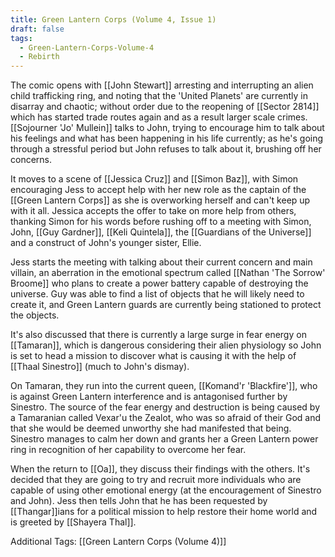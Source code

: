 ```yaml
---
title: Green Lantern Corps (Volume 4, Issue 1)
draft: false
tags:
  - Green-Lantern-Corps-Volume-4
  - Rebirth
---
```

The comic opens with [[John Stewart]] arresting and interrupting an alien child trafficking ring, and noting that the 'United Planets' are currently in disarray and chaotic; without order due to the reopening of [[Sector 2814]] which has started trade routes again and as a result larger scale crimes. [[Sojourner 'Jo' Mullein]] talks to John, trying to encourage him to talk about his feelings and what has been happening in his life currently; as he's going through a stressful period but John refuses to talk about it, brushing off her concerns.

It moves to a scene of [[Jessica Cruz]] and [[Simon Baz]], with Simon encouraging Jess to accept help with her new role as the captain of the [[Green Lantern Corps]] as she is overworking herself and can't keep up with it all. Jessica accepts the offer to take on more help from others, thanking Simon for his words before rushing off to a meeting with Simon, John, [[Guy Gardner]], [[Keli Quintela]], the [[Guardians of the Universe]] and a construct of John's younger sister, Ellie.

Jess starts the meeting with talking about their current concern and main villain, an aberration in the emotional spectrum called [[Nathan 'The Sorrow' Broome]] who plans to create a power battery capable of destroying the universe. Guy was able to find a list of objects that he will likely need to create it, and Green Lantern guards are currently being stationed to protect the objects.

It's also discussed that there is currently a large surge in fear energy on [[Tamaran]], which is dangerous considering their alien physiology so John is set to head a mission to discover what is causing it with the help of [[Thaal Sinestro]] (much to John's dismay).

On Tamaran, they run into the current queen, [[Komand'r 'Blackfire']], who is against Green Lantern interference and is antagonised further by Sinestro. The source of the fear energy and destruction is being caused by a Tamaranian called Vexar'u the Zealot, who was so afraid of their God and that she would be deemed unworthy she had manifested that being. Sinestro manages to calm her down and grants her a Green Lantern power ring in recognition of her capability to overcome her fear. 

When the return to [[Oa]], they discuss their findings with the others. It's decided that they are going to try and recruit more individuals who are capable of using other emotional energy (at the encouragement of Sinestro and John). Jess then tells John that he has been requested by [[Thangar]]ians for a political mission to help restore their home world and is greeted by [[Shayera Thal]].

Additional Tags: [[Green Lantern Corps (Volume 4)]]